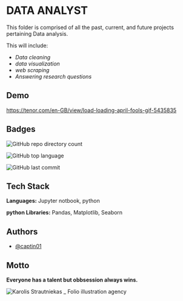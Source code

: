
# DATA ANALYST

This folder is comprised of all the past, current, and future  projects pertaining  Data analysis. 

This will include:
- *Data cleaning*
- *data visualization*
- *web scraping*
- *Answering research questions*



## Demo

https://tenor.com/en-GB/view/load-loading-april-fools-gif-5435835





## Badges



![GitHub repo directory count](https://img.shields.io/github/directory-file-count/captin01/Projects?color=%23838996&label=Work)

![GitHub top language](https://img.shields.io/github/languages/top/captin01/Projects?color=838996)

![GitHub last commit](https://img.shields.io/github/last-commit/captin01/Projects?color=%23838996&label=Last%20seen)




## Tech Stack

**Languages:** Jupyter notbook, python

**python Libraries:** Pandas, Matplotlib, Seaborn


## Authors

- [@captin01](https://github.com/captin01)


## Motto

**Everyone has a talent but obbsession always wins.**


![Karolis Strautniekas _ Folio illustration agency](https://github.com/captin01/Projects/assets/114471010/a7f477fb-b3c4-43bf-a28e-3a7ca01a6af9)

